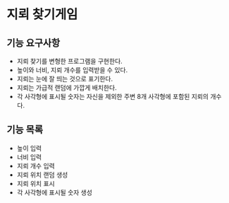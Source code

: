 # 지뢰 찾기게임

## 기능 요구사항
- 지뢰 찾기를 변형한 프로그램을 구현한다.
- 높이와 너비, 지뢰 개수를 입력받을 수 있다.
- 지뢰는 눈에 잘 띄는 것으로 표기한다.
- 지뢰는 가급적 랜덤에 가깝게 배치한다.
- 각 사각형에 표시될 숫자는 자신을 제외한 주변 8개 사각형에 포함된 지뢰의 개수다.

## 기능 목록
- 높이 입력
- 너비 입력
- 지뢰 개수 입력
- 지뢰 위치 랜덤 생성
- 지뢰 위치 표시
- 각 사각형에 표시될 숫자 생성
